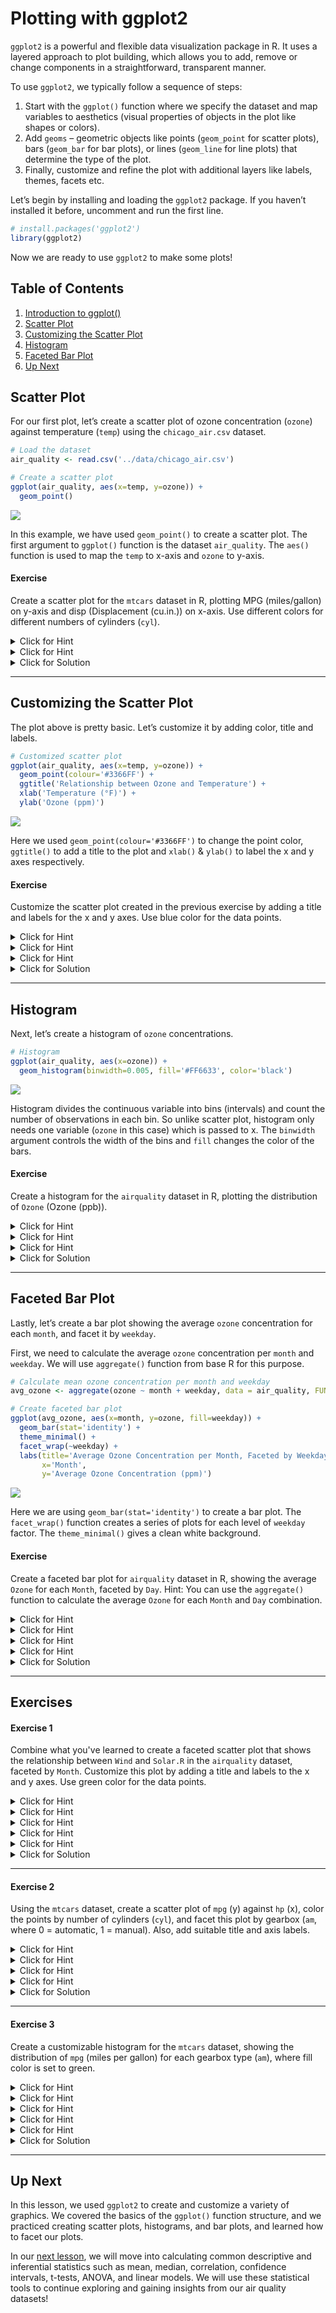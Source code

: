 # Plotting with ggplot2

`ggplot2` is a powerful and flexible data visualization package in R. It
uses a layered approach to plot building, which allows you to add,
remove or change components in a straightforward, transparent manner.

To use `ggplot2`, we typically follow a sequence of steps:

1.  Start with the `ggplot()` function where we specify the dataset and
    map variables to aesthetics (visual properties of objects in the
    plot like shapes or colors).
2.  Add `geoms` – geometric objects like points (`geom_point` for
    scatter plots), bars (`geom_bar` for bar plots), or lines
    (`geom_line` for line plots) that determine the type of the plot.
3.  Finally, customize and refine the plot with additional layers like
    labels, themes, facets etc.

Let’s begin by installing and loading the `ggplot2` package. If you
haven’t installed it before, uncomment and run the first line.

``` r
# install.packages('ggplot2')
library(ggplot2)
```

Now we are ready to use `ggplot2` to make some plots\!

## Table of Contents

1. [Introduction to ggplot()](#introduction-to-ggplot-)
1. [Scatter Plot](#scatter-plot)
1. [Customizing the Scatter Plot](#customizing-the-scatter-plot)
1. [Histogram](#histogram)
1. [Faceted Bar Plot](#faceted-bar-plot)
1. [Up Next](#up-next)

## Scatter Plot

For our first plot, let’s create a scatter plot of ozone concentration
(`ozone`) against temperature (`temp`) using the `chicago_air.csv`
dataset.

``` r
# Load the dataset
air_quality <- read.csv('../data/chicago_air.csv')

# Create a scatter plot
ggplot(air_quality, aes(x=temp, y=ozone)) +
  geom_point()
```

![](template_files/figure-gfm/scatter_plot-1.png)<!-- -->

In this example, we have used `geom_point()` to create a scatter plot.
The first argument to `ggplot()` function is the dataset `air_quality`.
The `aes()` function is used to map the `temp` to x-axis and `ozone` to
y-axis.

#### Exercise

Create a scatter plot for the `mtcars` dataset in R, plotting MPG (miles/gallon) on y-axis and disp (Displacement (cu.in.)) on x-axis. Use different colors for different numbers of cylinders (`cyl`).

<details><summary>Click for Hint</summary>

Color can be defined inside `aes()` function

</details>
<details><summary>Click for Hint</summary>

Convert `cyl` to factor before defining color

</details>
<details><summary>Click for Solution</summary>

```r
ggplot(mtcars, aes(x=disp, y=mpg, color=factor(cyl))) +
  geom_point()
```      
> This exercise introduces the idea of creating scatter plots with different colors for different categories. The `color` aesthetic within the `aes()` function is used to create different colors for different numbers of cylinders.
</details>

---

## Customizing the Scatter Plot

The plot above is pretty basic. Let’s customize it by adding color,
title and labels.

``` r
# Customized scatter plot
ggplot(air_quality, aes(x=temp, y=ozone)) +
  geom_point(colour='#3366FF') +
  ggtitle('Relationship between Ozone and Temperature') +
  xlab('Temperature (°F)') +
  ylab('Ozone (ppm)')
```

![](template_files/figure-gfm/customized_scatter-1.png)<!-- -->

Here we used `geom_point(colour='#3366FF')` to change the point color,
`ggtitle()` to add a title to the plot and `xlab()` & `ylab()` to label
the x and y axes respectively.

#### Exercise

Customize the scatter plot created in the previous exercise by adding a title and labels for the x and y axes. Use blue color for the data points.

<details><summary>Click for Hint</summary>

Use `ggtitle()` to add a title

</details>
<details><summary>Click for Hint</summary>

Use `xlab()` and `ylab()` to add labels to the x and y axes

</details>
<details><summary>Click for Hint</summary>

You can directly assign the color in `geom_point()`

</details>
<details><summary>Click for Solution</summary>

```r
ggplot(mtcars, aes(x=disp, y=mpg, color=factor(cyl))) +
  geom_point(colour='#3366FF') +
  ggtitle('Relationship between MPG and Displacement') +
  xlab('Displacement (cu.in.)') +
  ylab('MPG (miles/gallon)')
```      
> Here, we add labels to the x and y axes using `xlab()` and `ylab()`, a title using `ggtitle()`, and we specify the color of the points using the `color` argument in `geom_point()`. This makes the plot more informative and appealing.
</details>

---

## Histogram

Next, let’s create a histogram of `ozone` concentrations.

``` r
# Histogram
ggplot(air_quality, aes(x=ozone)) +
  geom_histogram(binwidth=0.005, fill='#FF6633', color='black')
```

![](template_files/figure-gfm/histogram-1.png)<!-- -->

Histogram divides the continuous variable into bins (intervals) and
count the number of observations in each bin. So unlike scatter plot,
histogram only needs one variable (`ozone` in this case) which is passed
to x. The `binwidth` argument controls the width of the bins and `fill`
changes the color of the bars.

#### Exercise

Create a histogram for the `airquality` dataset in R, plotting the distribution of `Ozone` (Ozone (ppb)).

<details><summary>Click for Hint</summary>

Use `geom_histogram()` to create a histogram

</details>
<details><summary>Click for Hint</summary>

`binwidth` controls the width of the bars

</details>
<details><summary>Click for Hint</summary>

Change the color of the bars using `fill`

</details>
<details><summary>Click for Solution</summary>

```r
ggplot(airquality, aes(x=Ozone)) +
  geom_histogram(binwidth=5, fill='#FF6633', color='black')
```      
> In a histogram, the continuous variable is divided into bins or intervals, and the number of observations in each bin is counted. Here, we create a histogram of ozone levels, specify the binwidth as 5, and change the color of the bars using the `fill` parameter.
</details>

---

## Faceted Bar Plot

Lastly, let’s create a bar plot showing the average `ozone`
concentration for each `month`, and facet it by `weekday`.

First, we need to calculate the average `ozone` concentration per
`month` and `weekday`. We will use `aggregate()` function from base R
for this purpose.

``` r
# Calculate mean ozone concentration per month and weekday
avg_ozone <- aggregate(ozone ~ month + weekday, data = air_quality, FUN = mean, na.rm = TRUE)

# Create faceted bar plot
ggplot(avg_ozone, aes(x=month, y=ozone, fill=weekday)) +
  geom_bar(stat='identity') +
  theme_minimal() +
  facet_wrap(~weekday) +
  labs(title='Average Ozone Concentration per Month, Faceted by Weekday',
       x='Month',
       y='Average Ozone Concentration (ppm)')
```

![](template_files/figure-gfm/faceted_bar-1.png)<!-- -->

Here we are using `geom_bar(stat='identity')` to create a bar plot. The
`facet_wrap()` function creates a series of plots for each level of
`weekday` factor. The `theme_minimal()` gives a clean white background.

#### Exercise

Create a faceted bar plot for `airquality` dataset in R, showing the average `Ozone` for each `Month`, faceted by `Day`. Hint: You can use the `aggregate()` function to calculate the average `Ozone` for each `Month` and `Day` combination.

<details><summary>Click for Hint</summary>

Calculate mean `Ozone` concentration per `Month` and `Day` using `aggregate()`

</details>
<details><summary>Click for Hint</summary>

`geom_bar(stat='identity')` can be used to create a bar plot

</details>
<details><summary>Click for Hint</summary>

The `facet_wrap()` function is used to create multiple plots based on the `Day` factor

</details>
<details><summary>Click for Hint</summary>

`theme_minimal()` gives a clean white background.

</details>
<details><summary>Click for Solution</summary>

```r
avg_ozone <- aggregate(Ozone ~ Month + Day, data = airquality, FUN = mean, na.rm = TRUE)

ggplot(avg_ozone, aes(x=factor(Month), y=Ozone, fill=factor(Day))) +
  geom_bar(stat='identity') +
  theme_minimal() +
  facet_wrap(~Day) +
  labs(title='Average Ozone Concentration per Month, Faceted by Day',
       x='Month',
       y='Average Ozone Concentration (ppb)')
```      
> A faceted plot, also known as a trellis plot or small-multiple plot, breaks the data into subsets based on a factor and then applies the same graphical representation to each subset. This makes it easier to compare different groups in the data.
</details>

---

## Exercises

#### Exercise 1

Combine what you've learned to create a faceted scatter plot that shows the relationship between `Wind` and `Solar.R` in the `airquality` dataset, faceted by `Month`. Customize this plot by adding a title and labels to the x and y axes. Use green color for the data points.

<details><summary>Click for Hint</summary>

Use `ggplot()` to define dataset and aesthetics

</details>
<details><summary>Click for Hint</summary>

Use `geom_point()` to define type of the plot

</details>
<details><summary>Click for Hint</summary>

Use `facet_wrap()` to create facets

</details>
<details><summary>Click for Hint</summary>

Add labels using `ggtitle()`, `xlab()`, `ylab()`

</details>
<details><summary>Click for Hint</summary>

Set color directly in `geom_point()`

</details>
<details><summary>Click for Solution</summary>

```r
ggplot(airquality, aes(x=Wind, y=Solar.R)) +
  geom_point(colour='#00CC00') +
  facet_wrap(~Month) +
  ggtitle('Relationship between Wind Speed and Solar Radiation per Month') +
  xlab('Wind Speed (mph)') +
  ylab('Solar Radiation (lang)')
```      
> In this exercise, we have combined scatter plot, faceting, and customization techniques taught in the lesson. Faceting has been used to create a subplot for each Month, and the scatter plot visualizes the relationship between Wind Speed and Solar Radiation.
</details>

---

#### Exercise 2

Using the `mtcars` dataset, create a scatter plot of `mpg` (y) against `hp` (x), color the points by number of cylinders (`cyl`), and facet this plot by gearbox (`am`, where 0 = automatic, 1 = manual). Also, add suitable title and axis labels.

<details><summary>Click for Hint</summary>

Use `ggplot()` to define dataset and aesthetics

</details>
<details><summary>Click for Hint</summary>

Use `geom_point()` to define type of the plot

</details>
<details><summary>Click for Hint</summary>

Use `facet_wrap()` to create facets

</details>
<details><summary>Click for Hint</summary>

Add labels using `ggtitle()`, `xlab()`, `ylab()`

</details>
<details><summary>Click for Solution</summary>

```r
ggplot(mtcars, aes(x=hp, y=mpg, color=factor(cyl))) +
  geom_point() +
  facet_wrap(~am) +
  ggtitle('MPG vs. Horsepower, Faceted by Gearbox Type') +
  xlab('Horsepower') +
  ylab('Miles per Gallon')
```      
> This exercise reinforces how to use many aspects of `ggplot2` together: scatter plots, aesthetics, faceting, and customizing plots with titles and labels. Faceting facilitates a comparison between automatic and manual gearboxes.
</details>

---

#### Exercise 3

Create a customizable histogram for the `mtcars` dataset, showing the distribution of `mpg` (miles per gallon) for each gearbox type (`am`), where fill color is set to green.

<details><summary>Click for Hint</summary>

Use `geom_histogram()` to create a histogram

</details>
<details><summary>Click for Hint</summary>

`binwidth` controls the width of the bins

</details>
<details><summary>Click for Hint</summary>

Change the color of the bars using `fill`

</details>
<details><summary>Click for Hint</summary>

Use `facet_wrap()` to create facets

</details>
<details><summary>Click for Hint</summary>

Add labels using `ggtitle()`, `xlab()`, `ylab()`

</details>
<details><summary>Click for Solution</summary>

```r
ggplot(mtcars, aes(x=mpg)) +
  geom_histogram(binwidth=2, fill='#00CC00') +
  facet_wrap(~am) +
  ggtitle('Distributions of MPG, Faceted by Gearbox Type') +
  xlab('Miles per Gallon') +
  ylab('Count')
```      
> In this exercise, histograms have been used to visualize the distribution of mpg segmented by gearbox type. We controlled the binwidth and set the fill color to green.
</details>

---

## Up Next

In this lesson, we used `ggplot2` to create and customize a variety of
graphics. We covered the basics of the `ggplot()` function structure,
and we practiced creating scatter plots, histograms, and bar plots, and
learned how to facet our plots.

In our [next lesson](../6-Basic-Statistics-in-R), we will move into
calculating common descriptive and inferential statistics such as mean,
median, correlation, confidence intervals, t-tests, ANOVA, and linear
models. We will use these statistical tools to continue exploring and
gaining insights from our air quality datasets\!

